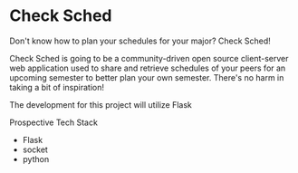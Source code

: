 # Check Sched
Don't know how to plan your schedules for your major? Check Sched! 

Check Sched is going to be a community-driven open source client-server web application used to share and retrieve schedules of your peers for an upcoming semester to better plan your own semester. There's no harm in taking a bit of inspiration!

The development for this project will utilize Flask

Prospective Tech Stack
<ul>
  <li>Flask</li>
  <li>socket</li>
  <li>python</li>
</ul>
